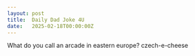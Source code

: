 ```yaml
---
layout: post
title:  Daily Dad Joke 4U
date:   2025-02-18T00:00:00Z
---
```

What do you call an arcade in eastern europe? czech-e-cheese
